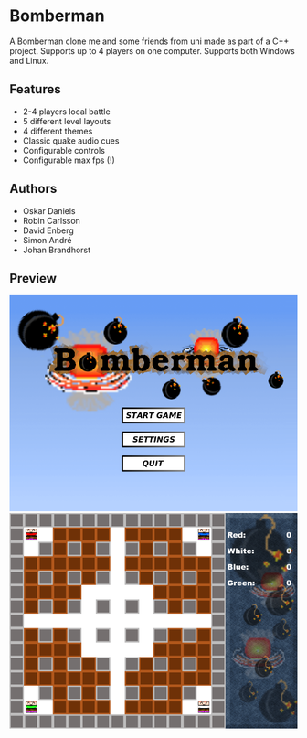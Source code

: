 # Bomberman
A Bomberman clone me and some friends from uni made as part of a C++ project.
Supports up to 4 players on one computer. Supports both Windows and Linux.

## Features
* 2-4 players local battle
* 5 different level layouts
* 4 different themes
* Classic quake audio cues
* Configurable controls
* Configurable max fps (!)

## Authors
* Oskar Daniels
* Robin Carlsson
* David Enberg
* Simon André
* Johan Brandhorst

## Preview
![Splash screen](img/menu.png)
![Game board](img/game.png)
